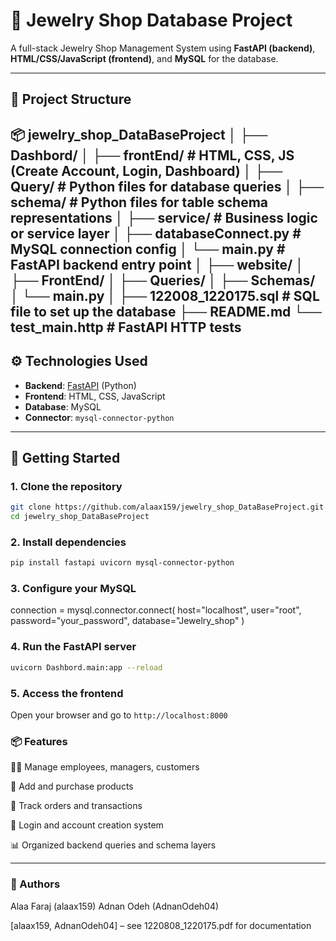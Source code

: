 # 💎 Jewelry Shop Database Project

A full-stack Jewelry Shop Management System using **FastAPI (backend)**, **HTML/CSS/JavaScript (frontend)**, and **MySQL** for the database.

---

## 📁 Project Structure
📦 jewelry_shop_DataBaseProject
│
├── Dashbord/
│ ├── frontEnd/ # HTML, CSS, JS (Create Account, Login, Dashboard)
│ ├── Query/ # Python files for database queries
│ ├── schema/ # Python files for table schema representations
│ ├── service/ # Business logic or service layer
│ ├── databaseConnect.py # MySQL connection config
│ └── main.py # FastAPI backend entry point
│
├── website/
│ ├── FrontEnd/
│ ├── Queries/
│ ├── Schemas/
│ └── main.py
│
├── 122008_1220175.sql # SQL file to set up the database
├── README.md
└── test_main.http # FastAPI HTTP tests
---

## ⚙️ Technologies Used

- **Backend**: [FastAPI](https://fastapi.tiangolo.com/) (Python)
- **Frontend**: HTML, CSS, JavaScript
- **Database**: MySQL
- **Connector**: `mysql-connector-python`

---

## 🚀 Getting Started

### 1. Clone the repository
```bash
git clone https://github.com/alaax159/jewelry_shop_DataBaseProject.git
cd jewelry_shop_DataBaseProject
```
### 2. Install dependencies

```bash
pip install fastapi uvicorn mysql-connector-python
```
### 3. Configure your MySQL
connection = mysql.connector.connect(
    host="localhost",
    user="root",
    password="your_password",
    database="Jewelry_shop"
)
### 4. Run the FastAPI server
```bash
uvicorn Dashbord.main:app --reload
```
### 5. Access the frontend
Open your browser and go to `http://localhost:8000`

### 📦 Features
👩‍💼 Manage employees, managers, customers

🛒 Add and purchase products

🧾 Track orders and transactions

🔐 Login and account creation system

📊 Organized backend queries and schema layers

---
### 🙋 Authors
Alaa Faraj (alaax159)
Adnan Odeh (AdnanOdeh04)

[alaax159, AdnanOdeh04] – see 1220808_1220175.pdf for documentation

